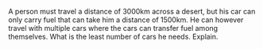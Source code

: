 A person must travel a distance of 3000km across a desert, but his car can only carry fuel that can take him a 
distance of 1500km. He can however travel with multiple cars where the cars can transfer fuel among themselves. 
What is the least number of cars he needs. Explain.
